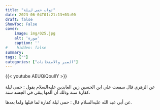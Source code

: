 ```yaml
---
title: "ثواب حمى ليلة"
date: 2023-06-04T01:21:13+03:00
draft: false
ShowToc: False
cover:
    image: img/025.jpg
    alt: 'صورة'
    caption: ''
#    hidden: false
summary: 
tags: [""]
categories: ["الصبر والامتحانات"]
---
```

{{< youtube AEUQiQoullY >}}  
 <br>
عن الزهري قال سمعت علي
ابن الحسين زين العابدين عليه‌السلام يقول : حمى ليلة كفارة سنة وذلك أن
ألمها يبقى في الجسد سنة.

عن أبي عبد الله 
عليه‌السلام قال : حمى ليلة كفارة لما قبلها ولما بعدها.


